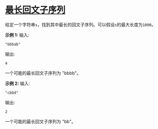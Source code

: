 # [最长回文子序列](https://leetcode-cn.com/problems/longest-palindromic-subsequence/)

给定一个字符串`s`，找到其中最长的回文子序列。可以假设`s`的最大长度为`1000`。

**示例 1:**
输入:

```
"bbbab"
```

输出:

```
4
```

一个可能的最长回文子序列为 "bbbb"。

**示例 2:**
输入:

```
"cbbd"
```

输出:

```
2
```

一个可能的最长回文子序列为 "bb"。